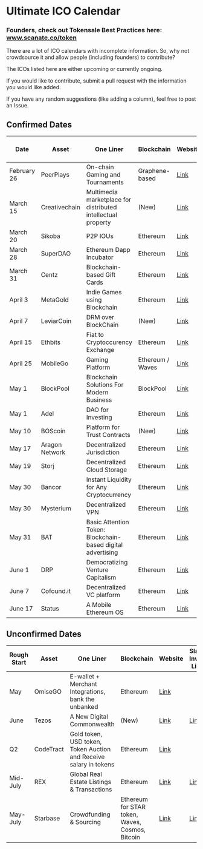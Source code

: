 # Ultimate ICO Calendar

### Founders, check out Tokensale Best Practices here: www.scanate.co/token

There are a lot of ICO calendars with incomplete information. So, why not crowdsource it and allow people (including founders) to contribute?

The ICOs listed here are either upcoming or currently ongoing.

If you would like to contribute, submit a pull request with the information you would like added.

If you have any random suggestions (like adding a column), feel free to post an Issue.

## Confirmed Dates

| Date  | Asset | One Liner | Blockchain | Website | Slack Invite Link | Reddit | Twitter |
| ------------- | ------------- | ------------- | ------------- | ------------- | ------------- | ------------- | ------------- |
| February 26 | PeerPlays | On-chain Gaming and Tournaments | Graphene-based | [Link](http://www.peerplays.com) | [Link](https://peerplays.chat) | [Link](https://www.reddit.com/r/Peerplays/) | [Link](https://twitter.com/peerplays) |
| March 15  | Creativechain  | Multimedia marketplace for distributed intellectual property | (New) | [Link](https://www.creativechain.org) | | [Link](https://www.reddit.com/domain/creativechain.org/) |  |
| March 20  | Sikoba    | P2P IOUs | Ethereum | [Link](http://sikoba.com) | [Link](https://sikoba-presale.herokuapp.com)||
| March 28 | SuperDAO | Ethereum Dapp Incubator | Ethereum | [Link](http://www.superdao.io/) | | [Link](https://www.reddit.com/r/SuperDao/) | |
| March 31 | Centz | Blockchain-based Gift Cards | Ethereum | [Link](https://ico.centz.net/) | | |  |
| April 3 | MetaGold | Indie Games using Blockchain | Ethereum | [Link](http://metagold.io/) | [Link](http://metagold.io/slack/) | [Link](https://www.reddit.com/r/MetaGoldDev/) |
| April 7 | LeviarCoin | DRM over BlockChain | (New) | [Link](https://leviarcoin.org/) | | | [Link](https://twitter.com/leviarcoin_fdn) |
| April 15  | Ethbits  | Fiat to Cryptoccurency Exchange | Ethereum | [Link](https://www.ethbits.com/) | | [Link](https://www.reddit.com/r/Ethbits/) |
| April 25  | MobileGo  | Gaming Platform | Ethereum / Waves | [Link](https://mobilego.io/) | [Link](https://gamecredits.com/slack.html) | [Link](https://twitter.com/mobilegoico?lang=en) |
| May 1 | BlockPool  | Blockchain Solutions For Modern Business | BlockPool | [Link](https://blockpool.io/) | |  [Link](slack.blockpool.io) |
| May 1 | Adel  | DAO for Investing | Ethereum | [Link](https://www.adelphoi.io/) | |  [Link](https://www.reddit.com/r/Adel/) |
| May 10 | BOScoin  | Platform for Trust Contracts | (New) | [Link](https://www.boscoin.io/) | [Link](https://slack-boscoin.herokuapp.com/) | [Link](https://www.reddit.com/r/boscoin/) |
| May 17 | Aragon Network  | Decentralized Jurisdiction | Ethereum | [Link](https://aragon.one) | [Link](https://aragon.chat)  |
| May 19 | Storj | Decentralized Cloud Storage | Ethereum | [Link](https://storj.io) | [Link](https://community.storj.io) | [Link](reddit.com/r/storj)
| May 30 | Bancor | Instant Liquidity for Any Cryptocurrency | Ethereum | [Link](https://bancor.network/) | [Link](https://join.slack.com/bancornetwork/shared_invite/MTc2NTk4MTE3NzE1LTE0OTM1NTMzNjYtNWY1Yjg5NDg5Ng/) | [Link](https://www.reddit.com/r/Bancor/)
| May 30 | Mysterium  | Decentralized VPN | Ethereum | [Link](https://mysterium.network) | [Link](http://mysterium.network:9000/)  |
| May 31 | BAT | Basic Attention Token: Blockchain-based digital advertising | Ethereum | [Link](https://basicattentiontoken.org/) | [Link](http://slack.basicattentiontoken.org/) | [Link](https://www.reddit.com/r/BATProject/) | [Link](https://twitter.com/brave?lang=en) |
| June 1 | DRP | Democratizing Venture Capitalism | Ethereum | [Link](https://www.dcorp.it/) |  | [Link](https://www.reddit.com/r/dcorp/)|
| June 7 | Cofound.it | Decentralized VC platform | Ethereum | [Link](https://cofound.it/) | [Link](http://cofoundit.herokuapp.com/) | [Link](https://www.reddit.com/r/cofoundit/)|
| June 17 | Status | A Mobile Ethereum OS | Ethereum | [Link](https://status.im/) | [Link](http://slack.status.im/) | [Link](https://www.reddit.com/r/statusim/) | [Link](https://twitter.com/ethstatus) |


## Unconfirmed Dates

| Rough Start  | Asset | One Liner | Blockchain | Website | Slack Invite Link | Reddit | Twitter |
| ------------- | ------------- | ------------- | ------------- | ------------- | ------------- | ------------- | ------------- |
| May | OmiseGO  | E-wallet + Merchant Integrations, bank the unbanked | Ethereum | [Link](https://omg.omise.co/) | | |
| June | Tezos  | A New Digital Commonwealth | (New) | [Link](https://tezos.com/) | [Link](http://slack.tezos.com/) | |[Link](https://twitter.com/tez0s?lang=en)|
| Q2  | CodeTract  | Gold token, USD token, Token Auction and Receive salary in tokens | Ethereum | [Link](https://launch.codetract.io/) | | |
| Mid-July | REX  | Global Real Estate Listings & Transactions | Ethereum | [Link](http://rexmls.com/) | [Link]( https://rexmls.herokuapp.com/) | |
| May-July | Starbase | Crowdfunding & Sourcing | Ethereum for STAR token, Waves, Cosmos, Bitcoin | [Link](https://starbase.co) | [Link](https://slack.starbase.co ) | |
